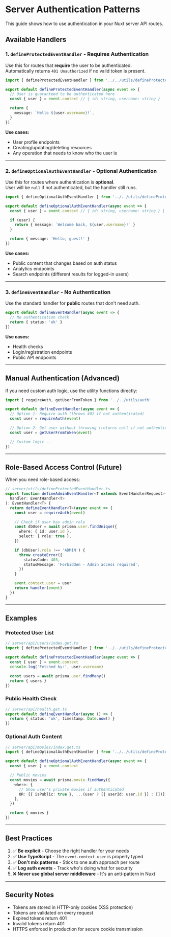 # Server Authentication Patterns

This guide shows how to use authentication in your Nuxt server API routes.

## Available Handlers

### 1. `defineProtectedEventHandler` - Requires Authentication

Use this for routes that **require** the user to be authenticated.  
Automatically returns `401 Unauthorized` if no valid token is present.

```typescript
import { defineProtectedEventHandler } from '../../utils/defineProtectedEventHandler'

export default defineProtectedEventHandler(async event => {
  // User is guaranteed to be authenticated here
  const { user } = event.context // { id: string, username: string }

  return {
    message: `Hello ${user.username}!`,
  }
})
```

**Use cases:**

- User profile endpoints
- Creating/updating/deleting resources
- Any operation that needs to know who the user is

---

### 2. `defineOptionalAuthEventHandler` - Optional Authentication

Use this for routes where authentication is **optional**.  
User will be `null` if not authenticated, but the handler still runs.

```typescript
import { defineOptionalAuthEventHandler } from '../../utils/defineProtectedEventHandler'

export default defineOptionalAuthEventHandler(async event => {
  const { user } = event.context // { id: string, username: string } | undefined

  if (user) {
    return { message: `Welcome back, ${user.username}!` }
  }

  return { message: 'Hello, guest!' }
})
```

**Use cases:**

- Public content that changes based on auth status
- Analytics endpoints
- Search endpoints (different results for logged-in users)

---

### 3. `defineEventHandler` - No Authentication

Use the standard handler for **public** routes that don't need auth.

```typescript
export default defineEventHandler(async event => {
  // No authentication check
  return { status: 'ok' }
})
```

**Use cases:**

- Health checks
- Login/registration endpoints
- Public API endpoints

---

## Manual Authentication (Advanced)

If you need custom auth logic, use the utility functions directly:

```typescript
import { requireAuth, getUserFromToken } from '../../utils/auth'

export default defineEventHandler(async event => {
  // Option 1: Require auth (throws 401 if not authenticated)
  const user = requireAuth(event)

  // Option 2: Get user without throwing (returns null if not authenticated)
  const user = getUserFromToken(event)

  // Custom logic...
})
```

---

## Role-Based Access Control (Future)

When you need role-based access:

```typescript
// server/utils/defineProtectedEventHandler.ts
export function defineAdminEventHandler<T extends EventHandlerRequest>(
  handler: EventHandler<T>
): EventHandler<T> {
  return defineEventHandler<T>(async event => {
    const user = requireAuth(event)

    // Check if user has admin role
    const dbUser = await prisma.user.findUnique({
      where: { id: user.id },
      select: { role: true },
    })

    if (dbUser?.role !== 'ADMIN') {
      throw createError({
        statusCode: 403,
        statusMessage: 'Forbidden - Admin access required',
      })
    }

    event.context.user = user
    return handler(event)
  })
}
```

---

## Examples

### Protected User List

```typescript
// server/api/users/index.get.ts
import { defineProtectedEventHandler } from '../../utils/defineProtectedEventHandler'

export default defineProtectedEventHandler(async event => {
  const { user } = event.context
  console.log('Fetched by:', user.username)

  const users = await prisma.user.findMany()
  return { users }
})
```

### Public Health Check

```typescript
// server/api/health.get.ts
export default defineEventHandler(async () => {
  return { status: 'ok', timestamp: Date.now() }
})
```

### Optional Auth Content

```typescript
// server/api/movies/index.get.ts
import { defineOptionalAuthEventHandler } from '../../utils/defineProtectedEventHandler'

export default defineOptionalAuthEventHandler(async event => {
  const { user } = event.context

  // Public movies
  const movies = await prisma.movie.findMany({
    where: {
      // Show user's private movies if authenticated
      OR: [{ isPublic: true }, ...(user ? [{ userId: user.id }] : [])],
    },
  })

  return { movies }
})
```

---

## Best Practices

1. ✅ **Be explicit** - Choose the right handler for your needs
2. ✅ **Use TypeScript** - The `event.context.user` is properly typed
3. ✅ **Don't mix patterns** - Stick to one auth approach per route
4. ✅ **Log auth events** - Track who's doing what for security
5. ❌ **Never use global server middleware** - It's an anti-pattern in Nuxt

---

## Security Notes

- Tokens are stored in HTTP-only cookies (XSS protection)
- Tokens are validated on every request
- Expired tokens return 401
- Invalid tokens return 401
- HTTPS enforced in production for secure cookie transmission
